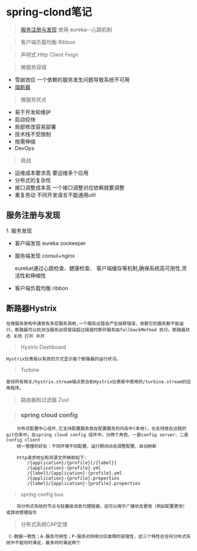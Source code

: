 # spring-clond笔记
> [服务注册与发现](#eureka)  使用 eureka--心跳机制

> 客户端负载均衡 Ribbon

> 声明式 Http Client Feign

> 微服务容错 

* 雪崩效应 一个依赖的服务发生问题导致系统不可用
* [熔断器](#Hystrix)  

> 微服务优点
+ 易于开发和维护
+ 启动较快
+ 局部修改容易部署
+ 技术栈不受限制
+ 按需伸缩
+ DevOps
> 挑战
+ 运维成本要求高 要运维多个应用
+ 分布式的复杂性 
+ 接口调整成本高 一个接口调整对应依赖就要调整
+ 重复劳动 不同开发语言不能通用util

<h2 id="eureka"> 服务注册与发现</h2>
1. 服务发现

+ 客户端发现  eureka zookeeper
+ 服务端发现  consul+nginx

    eurekat通过心跳检查、健康检查、 客户端缓存等机制,确保系统高可用性,灵活性和伸缩性
+ 客户端负载均衡 ribbon

<h2 id="Hystrix">断路器Hystrix</h2>

    在微服务架构中通常有多层服务调用,一个服务出错会产生级联错误，依赖它的服务都不能运行，断路器可以检测当服务出现错误超过阈值时断开服务由fallbackMethod 执行。断路器状态 关闭 打开 半开
> Hystrix Dashboard
  
    Hystrix仪表板以有效的方式显示每个断路器的运行状况。
> Turbine

    是将所有相关/hystrix.stream端点聚合到Hystrix仪表板中使用的/turbine.stream的应用程序。

> 路由器和过滤器 Zuul

> ### spring cloud config 
    
        分布式配置中心组件,它支持配置服务放在配置服务的内存中(本地)，也支持放在远程的git仓库中。在spring cloud config 组件中，分两个角色，一是config server，二是config client
        统一管理的好处：不同环境不同配置，运行期间动态调整配置，自动刷新

        http请求地址和资源文件映射如下:
            /{application}/{profile}[/{label}]
            /{application}-{profile}.yml
            /{label}/{application}-{profile}.yml
            /{application}-{profile}.properties
            /{label}/{application}-{profile}.properties
> spring config bus

        将分布式系统的节点与轻量级消息代理链接。这可以用于广播状态更改（例如配置更改）或其他管理指令

> 分布式系统CAP定理
    
     C-数据一致性；A-服务可用性；P-服务对网络分区故障的容错性，这三个特性在任何分布式系统中不能同时满足，最多同时满足两个


